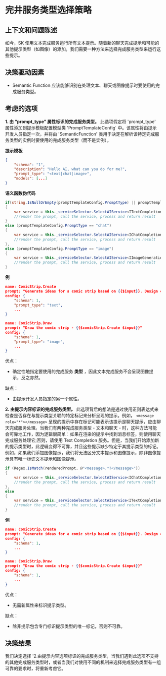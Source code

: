 
# 完井服务类型选择策略

## 上下文和问题陈述

如今，SK 使用文本完成服务运行所有文本提示。随着新的聊天完成提示和可能的其他提示类型（如图像）的添加，我们需要一种方法来选择完成服务类型来运行这些提示。

<!-- This is an optional element. Feel free to remove. -->

## 决策驱动因素

- Semantic Function 应该能够识别在处理文本、聊天或图像提示时要使用的完成服务类型。

## 考虑的选项

**1. 由 “prompt_type” 属性标识的完成服务类型。** 此选项假定将 'prompt_type' 属性添加到提示模板配置模型类 'PromptTemplateConfig' 中。该属性将由提示开发人员指定一次，并将由 'SemanticFunction' 类用于决定在解析该特定完成服务类型的实例时要使用的完成服务类型（而不是实例）。

**提示模板**

```json
{
    "schema": "1",
    "description": "Hello AI, what can you do for me?",
    "prompt_type": "<text|chat|image>",
    "models": [...]
}
```

**语义函数伪代码**

```csharp
if(string.IsNullOrEmpty(promptTemplateConfig.PromptType) || promptTemplateConfig.PromptType == "text")
{
    var service = this._serviceSelector.SelectAIService<ITextCompletion>(context.ServiceProvider, this._modelSettings);
    //render the prompt, call the service, process and return result
}
else (promptTemplateConfig.PromptType == "chat")
{
    var service = this._serviceSelector.SelectAIService<IChatCompletion>(context.ServiceProvider, this._modelSettings);
    //render the prompt, call the service, process and return result
},
else (promptTemplateConfig.PromptType == "image")
{
    var service = this._serviceSelector.SelectAIService<IImageGeneration>(context.ServiceProvider, this._modelSettings);
    //render the prompt, call the service, process and return result
}
```

**例**

```json
name: ComicStrip.Create
prompt: "Generate ideas for a comic strip based on {{$input}}. Design characters, develop the plot, ..."
config: {
	"schema": 1,
	"prompt_type": "text",
	...
}

name: ComicStrip.Draw
prompt: "Draw the comic strip - {{$comicStrip.Create $input}}"
config: {
	"schema": 1,
	"prompt_type": "image",
	...
}
```

优点：

- 确定性地指定要使用的完成服务 **类型** ，因此文本完成服务不会呈现图像提示，反之亦然。

缺点：

- 由提示开发人员指定的另一个属性。

**2. 由提示内容标识的完成服务类型。** 此选项背后的想法是通过使用正则表达式来检查是否存在与提示类型关联的特定标记来分析呈现的提示。例如， `<message role="*"></message>` 呈现的提示中存在标记可能表示该提示是聊天提示，应由聊天完成服务处理。当我们有两种完成服务类型 - 文本和聊天 - 时，这种方法可能会可靠地工作，因为逻辑很简单：如果在渲染的提示中找到消息标签，则使用聊天完成服务处理它;否则，请使用 Text Completion 服务。但是，当我们开始添加新的提示类型时，此逻辑变得不可靠，并且这些提示缺少特定于其提示类型的标记。例如，如果我们添加图像提示，我们将无法区分文本提示和图像提示，除非图像提示具有唯一标识文本提示和图像提示。

```csharp
if (Regex.IsMatch(renderedPrompt, @"<message>.*?</message>"))
{
    var service = this._serviceSelector.SelectAIService<IChatCompletion>(context.ServiceProvider, this._modelSettings);
    //render the prompt, call the service, process and return result
},
else
{
    var service = this._serviceSelector.SelectAIService<ITextCompletion>(context.ServiceProvider, this._modelSettings);
    //render the prompt, call the service, process and return result
}
```

**例**

```json
name: ComicStrip.Create
prompt: "Generate ideas for a comic strip based on {{$input}}. Design characters, develop the plot, ..."
config: {
	"schema": 1,
	...
}

name: ComicStrip.Draw
prompt: "Draw the comic strip - {{$comicStrip.Create $input}}"
config: {
	"schema": 1,
	...
}
```

优点：

- 无需新属性来标识提示类型。

缺点：

- 除非提示包含专门标识提示类型的唯一标记，否则不可靠。

## 决策结果

我们决定选择 '2.由提示内容选项标识的完成服务类型，当我们遇到此选项不支持的其他完成服务类型时，或者当我们对使用不同的机制来选择完成服务类型有一组可靠的要求时，将重新考虑它。
